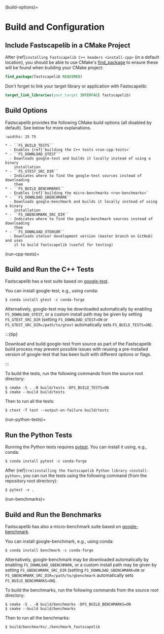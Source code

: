 (build-options)=

# Build and Configuration

## Include Fastscapelib in a CMake Project

After {ref}`installing Fastscapelib C++ headers <install-cpp>` (in a default
location), you should be able to use CMake's
[find_package](https://cmake.org/cmake/help/latest/command/find_package.html) to
ensure these will be found when building your CMake project:

```cmake
find_package(fastscapelib REQUIRED)
```

Don't forget to link your target library or application with Fastscapelib:

```cmake
target_link_libraries(your_target INTERFACE fastscapelib)
```

## Build Options

Fastscapelib provides the following CMake build options (all disabled by
default). See below for more explanations.

```{list-table}
:widths: 25 75

* - ``FS_BUILD_TESTS``
  - Enables {ref}`building the C++ tests <run-cpp-tests>`
* - ``FS_DOWNLOAD_GTEST``
  - Downloads google-test and builds it locally instead of using a binary
    installation
* - ``FS_GTEST_SRC_DIR``
  - Indicates where to find the google-test sources instead of downloading
    them
* - ``FS_BUILD_BENCHMARKS``
  - Enables {ref}`building the micro-benchmarks <run-benchmarks>`
* - ``FS_DOWNLOAD_GBENCHMARK``
  - Downloads google-benchmark and builds it locally instead of using a binary
    installation
* - ``FS_GBENCHMARK_SRC_DIR``
  - Indicates where to find the google-benchmark sources instead of downloading
    them
* - ``FS_DOWNLOAD_XTENSOR``
  - Downloads xtensor development version (master branch on GitHub) and uses
    it to build fastscapelib (useful for testing)
```

(run-cpp-tests)=

## Build and Run the C++ Tests

Fastscapelib has a test suite based on [google-test].

You can install google-test, e.g., using conda:

```
$ conda install gtest -c conda-forge
```

Alternatively, google-test may be downloaded automatically by enabling
`FS_DOWNLOAD_GTEST`, or a custom install path may be given by setting
`FS_GTEST_SRC_DIR` (setting `FS_DOWNLOAD_GTEST=ON` or
`FS_GTEST_SRC_DIR=/path/to/gtest` automatically sets `FS_BUILD_TESTS=ON`).

:::{tip}

Download and build google-test from source as part of the Fastscapelib build
process may prevent possible issues with reusing a pre-installed version of
google-test that has been built with different options or flags.

:::

To build the tests, run the following commands from the source root directory:

```
$ cmake -S . -B build/tests -DFS_BUILD_TESTS=ON
$ cmake --build build/tests
```

Then to run all the tests:

```
$ ctest -T test --output-on-failure build/tests
```

(run-python-tests)=

## Run the Python Tests

Running the Python tests requires [pytest]. You can install it using, e.g.,
conda:

```
$ conda install pytest -c conda-forge
```

After {ref}`(re)installing the Fastscapelib Python library <install-python>`,
you can run the tests using the following command (from the repository root
directory):

```
$ pytest -v .
```

(run-benchmarks)=

## Build and Run the Benchmarks

Fastscapelib has also a micro-benchmark suite based on [google-benchmark].

You can install google-benchmark, e.g., using conda:

```
$ conda install benchmark -c conda-forge
```

Alternatively, google-benchmark may be downloaded automatically by enabling
`FS_DOWNLOAD_GBENCHMARK`, or a custom install path may be given by setting
`FS_GBENCHMARK_SRC_DIR` (setting `FS_DOWNLOAD_GBENCHMARK=ON` or
`FS_GBENCHMARK_SRC_DIR=/path/to/gbenchmark` automatically sets
`FS_BUILD_BENCHMARKS=ON`).

To build the benchmarks, run the following commands from the source root
directory:

```
$ cmake -S . -B build/benchmarks -DFS_BUILD_BENCHMARKS=ON
$ cmake --build build/benchmarks
```

Then to run all the benchmarks:

```
$ build/benchmarks/./benchmark_fastscapelib
```

[google-benchmark]: https://github.com/google/benchmark
[google-test]: https://github.com/google/googletest
[pytest]: https://docs.pytest.org/
